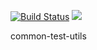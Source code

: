 [![Build Status](https://travis-ci.org/mbi88/common-test-utils.svg?branch=master)](https://travis-ci.org/mbi88/common-test-utils)
[![](https://jitpack.io/v/mbi88/common-test-utils.svg)](https://jitpack.io/#mbi88/common-test-utils)


common-test-utils